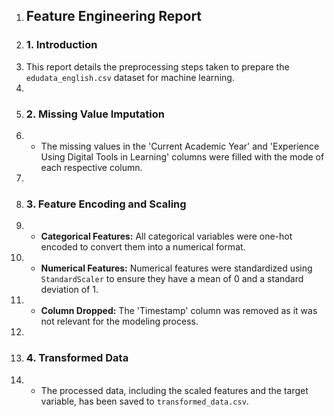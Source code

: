 1. ## Feature Engineering Report
2. ### 1. Introduction
3. This report details the preprocessing steps taken to prepare the `edudata_english.csv` dataset for machine learning.
4. 
5. ### 2. Missing Value Imputation
6. - The missing values in the 'Current Academic Year' and 'Experience Using Digital Tools in Learning' columns were filled with the mode of each respective column.
7. 
8. ### 3. Feature Encoding and Scaling
9. - **Categorical Features:** All categorical variables were one-hot encoded to convert them into a numerical format.
10. - **Numerical Features:** Numerical features were standardized using `StandardScaler` to ensure they have a mean of 0 and a standard deviation of 1.
11. - **Column Dropped:** The 'Timestamp' column was removed as it was not relevant for the modeling process.
12. 
13. ### 4. Transformed Data
14. - The processed data, including the scaled features and the target variable, has been saved to `transformed_data.csv`.
